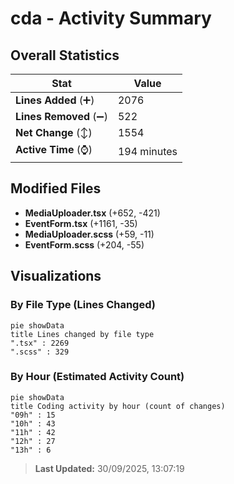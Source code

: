 # cda - Activity Summary 

## Overall Statistics

| Stat                   | Value                                                             |
| ---------------------- | ----------------------------------------------------------------- |
| **Lines Added** (➕)   | 2076                                          |
| **Lines Removed** (➖) | 522                                        |
| **Net Change** (↕)    | 1554                |
| **Active Time** (⌚)   | 194 minutes |


## Modified Files
- **MediaUploader.tsx** (+652, -421)
- **EventForm.tsx** (+1161, -35)
- **MediaUploader.scss** (+59, -11)
- **EventForm.scss** (+204, -55)

## Visualizations

### By File Type (Lines Changed)

```mermaid
pie showData
title Lines changed by file type
".tsx" : 2269
".scss" : 329
```

### By Hour (Estimated Activity Count)

```mermaid
pie showData
title Coding activity by hour (count of changes)
"09h" : 15
"10h" : 43
"11h" : 42
"12h" : 27
"13h" : 6
```


> **Last Updated:** 30/09/2025, 13:07:19